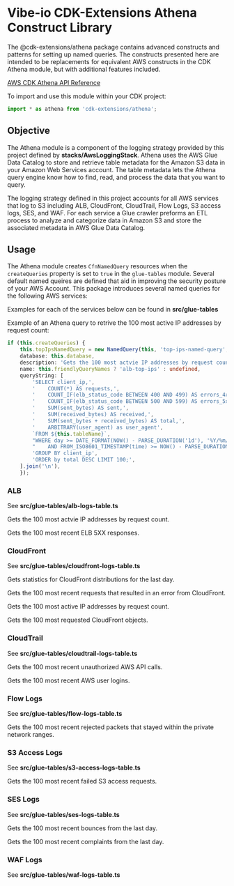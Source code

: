 # Vibe-io CDK-Extensions Athena Construct Library

The @cdk-extensions/athena package contains advanced constructs and patterns for
setting up named queries. The constructs presented here are intended
to be replacements for equivalent AWS constructs in the CDK Athena module, but with
additional features included.

[AWS CDK Athena API Reference](https://docs.aws.amazon.com/cdk/api/v2/docs/aws-cdk-lib.aws_athena-readme.html)

To import and use this module within your CDK project:

```ts
import * as athena from 'cdk-extensions/athena';
```

## Objective

The Athena module is a component of the logging strategy provided by this project defined by **stacks/AwsLoggingStack**. Athena uses the AWS Glue Data Catalog to store and retrieve table metadata for the Amazon S3 data in your Amazon Web Services account. The table metadata lets the Athena query engine know how to find, read, and process the data that you want to query. 

The logging strategy defined in this project accounts for all AWS services that log to S3 including ALB, CloudFront, CloudTrail, Flow Logs, S3 access logs, SES, and WAF. For each service a Glue crawler preforms an ETL process to analyze and categorize data in Amazon S3 and store the associated metadata in AWS Glue Data Catalog.

## Usage

The Athena module creates `CfnNamedQuery` resources when the `createQueries` property is set to `true` in the `glue-tables` module. Several default named queires are defined that aid in improving the security posture of your AWS Account. This package introduces several named queries for the following AWS services:

Examples for each of the services below can be found in **src/glue-tables** 

Example of an Athena query to retrive the 100 most active IP addresses by request count:
``` ts
if (this.createQueries) {
    this.topIpsNamedQuery = new NamedQuery(this, 'top-ips-named-query', {
    database: this.database,
    description: 'Gets the 100 most actvie IP addresses by request count.',
    name: this.friendlyQueryNames ? 'alb-top-ips' : undefined,
    queryString: [
        'SELECT client_ip,',
        '    COUNT(*) AS requests,',
        '    COUNT_IF(elb_status_code BETWEEN 400 AND 499) AS errors_4xx,',
        '    COUNT_IF(elb_status_code BETWEEN 500 AND 599) AS errors_5xx,',
        '    SUM(sent_bytes) AS sent,',
        '    SUM(received_bytes) AS received,',
        '    SUM(sent_bytes + received_bytes) AS total,',
        '    ARBITRARY(user_agent) as user_agent',
        `FROM ${this.tableName}`,
        "WHERE day >= DATE_FORMAT(NOW() - PARSE_DURATION('1d'), '%Y/%m/%d')",
        "    AND FROM_ISO8601_TIMESTAMP(time) >= NOW() - PARSE_DURATION('1d')",
        'GROUP BY client_ip',
        'ORDER by total DESC LIMIT 100;',
    ].join('\n'),
    });
```
### ALB
See **src/glue-tables/alb-logs-table.ts**

Gets the 100 most actvie IP addresses by request count.

Gets the 100 most recent ELB 5XX responses.

### CloudFront
See **src/glue-tables/cloudfront-logs-table.ts**

Gets statistics for CloudFront distributions for the last day.

Gets the 100 most recent requests that resulted in an error from CloudFront.

Gets the 100 most active IP addresses by request count.

Gets the 100 most requested CloudFront objects.

### CloudTrail
See **src/glue-tables/cloudtrail-logs-table.ts**

Gets the 100 most recent unauthorized AWS API calls.

Gets the 100 most recent AWS user logins.

### Flow Logs
See **src/glue-tables/flow-logs-table.ts**

Gets the 100 most recent rejected packets that stayed within the private network ranges.

### S3 Access Logs
See **src/glue-tables/s3-access-logs-table.ts**

Gets the 100 most recent failed S3 access requests.

### SES Logs
See **src/glue-tables/ses-logs-table.ts**

Gets the 100 most recent bounces from the last day.

Gets the 100 most recent complaints from the last day.

### WAF Logs
See **src/glue-tables/waf-logs-table.ts**